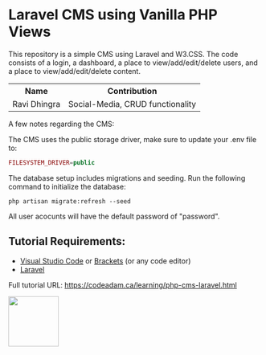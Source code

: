 # Laravel CMS using Vanilla PHP Views

This repository is a simple CMS using Laravel and W3.CSS. The code consists of a login, a dashboard, a place to view/add/edit/delete users, and a place to view/add/edit/delete content.

<table>
    <tr>
        <th>Name</th>
        <th>Contribution</th>
    </tr>
    <tr>
        <td>Ravi Dhingra</td>
        <td>Social-Media, CRUD functionality</td>
     </tr>
     
 </table>


A few notes regarding the CMS:

The CMS uses the public storage driver, make sure to update your .env file to:

```php
FILESYSTEM_DRIVER=public
```

The database setup includes migrations and seeding. Run the following command to initialize the database:

```
php artisan migrate:refresh --seed
```

All user acocunts will have the default password of "password".

## Tutorial Requirements:

* [Visual Studio Code](https://code.visualstudio.com/) or [Brackets](http://brackets.io/) (or any code editor)
* [Laravel](https://laravel.com/)

Full tutorial URL: https://codeadam.ca/learning/php-cms-laravel.html

<a href="https://codeadam.ca">
<img src="https://codeadam.ca/images/code-block.png" width="100">
</a>
